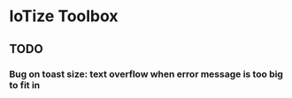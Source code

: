 # IoTize Toolbox

## TODO

### Bug on toast size: text overflow when error message is too big to fit in